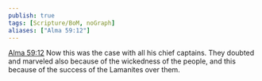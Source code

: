 ```yaml
---
publish: true
tags: [Scripture/BoM, noGraph]
aliases: ["Alma 59:12"]
---
```

[Alma 59:12](https://churchofjesuschrist.org/study/scriptures/bofm/alma/59?lang=eng&id=p12#p12) Now this was the case with all his chief captains. They doubted and marveled also because of the wickedness of the people, and this because of the success of the Lamanites over them.
